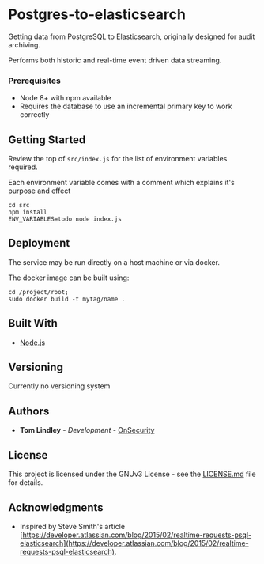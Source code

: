 # Postgres-to-elasticsearch

Getting data from PostgreSQL to Elasticsearch, originally designed for audit archiving.

Performs both historic and real-time event driven data streaming.

### Prerequisites

* Node 8+ with npm available
* Requires the database to use an incremental primary key to work correctly

## Getting Started

Review the top of `src/index.js` for the list of environment variables required.

Each environment variable comes with a comment which explains it's purpose and effect

```
cd src
npm install
ENV_VARIABLES=todo node index.js
```

## Deployment

The service may be run directly on a host machine or via docker.

The docker image can be built using:

```
cd /project/root;
sudo docker build -t mytag/name .
```
## Built With

* [Node.js](https://nodejs.org/en/)

## Versioning

Currently no versioning system

## Authors

* **Tom Lindley** - *Development* - [OnSecurity](https://www.onsecurity.co.uk/)

## License

This project is licensed under the GNUv3 License - see the [LICENSE.md](LICENSE.md) file for details.

## Acknowledgments

* Inspired by Steve Smith's article [https://developer.atlassian.com/blog/2015/02/realtime-requests-psql-elasticsearch](https://developer.atlassian.com/blog/2015/02/realtime-requests-psql-elasticsearch).
